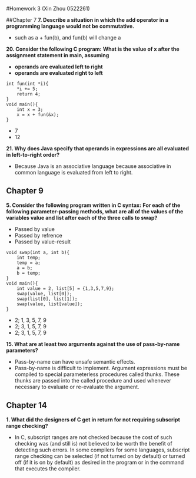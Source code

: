 #Homework 3 (Xin Zhou 0522261)

##Chapter 7
**7. Describe a situation in which the add operator in a programming language would not be commutative.**

- such as a + fun(b), and fun(b) will change a

**20. Consider the following C program:**
**What is the value of x after the assignment statement in main, assuming**
- **operands are evaluated left to right**
- **operands are evaluated right to left**
```
int fun(int *i){
    *i += 5;
    return 4;
}
void main(){
    int x = 3;
    x = x + fun(&x);
}
```

- 7
- 12

**21. Why does Java specify that operands in expressions are all evaluated in left-to-right order?**

- Because Java is an associative language because associative in common language is evaluated from left to right.


## Chapter 9

**5. Consider the following program written in C syntax:**
**For each of the following parameter-passing methods, what are all of the values of the variables value and list after each of the three calls to swap?**
- Passed by value
- Passed by refrence
- Passed by value-result
```
void swap(int a, int b){
    int temp;
    temp = a;
    a = b;
    b = temp;
}
void main(){
    int value = 2, list[5] = {1,3,5,7,9};
    swap(value, list[0]);
    swap(list[0], list[1]);
    swap(value, list[value]);
}
```

- 2; 1, 3, 5, 7, 9
- 2; 3, 1, 5, 7, 9
- 2; 3, 1, 5, 7, 9

**15. What are at least two arguments against the use of pass-by-name parameters?**

- Pass-by-name can have unsafe semantic effects.
- Pass-by-name is difficult to implement. Argument expressions must be compiled to special parameterless procedures called thunks. These thunks are passed into the called procedure and used whenever necessary to evaluate or re-evaluate the argument.

## Chapter 14

**1. What did the designers of C get in return for not requiring subscript range checking?**

- In C, subscript ranges are not checked because the cost of such checking was (and still is) not believed to be worth the benefit of detecting such errors. In some compilers for some languages, subscript range checking can be selected (if not turned on by default) or turned off (if it is on by default) as desired in the program or in the command that executes the compiler.
